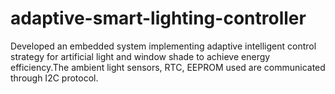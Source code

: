 # adaptive-smart-lighting-controller
Developed an embedded system implementing adaptive intelligent control strategy for artificial light and window shade to achieve energy efficiency.The ambient light sensors, RTC, EEPROM used are communicated through I2C protocol.
